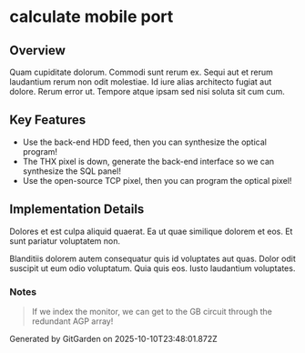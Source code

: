 # calculate mobile port

## Overview
Quam cupiditate dolorum. Commodi sunt rerum ex. Sequi aut et rerum laudantium rerum non odit molestiae. Id iure alias architecto fugiat aut dolore. Rerum error ut. Tempore atque ipsam sed nisi soluta sit cum cum.

## Key Features
- Use the back-end HDD feed, then you can synthesize the optical program!
- The THX pixel is down, generate the back-end interface so we can synthesize the SQL panel!
- Use the open-source TCP pixel, then you can program the optical pixel!

## Implementation Details
Dolores et est culpa aliquid quaerat. Ea ut quae similique dolorem et eos. Et sunt pariatur voluptatem non.
 Blanditiis dolorem autem consequatur quis id voluptates aut quas. Dolor odit suscipit ut eum odio voluptatum. Quia quis eos. Iusto laudantium voluptates.

### Notes
> If we index the monitor, we can get to the GB circuit through the redundant AGP array!

Generated by GitGarden on 2025-10-10T23:48:01.872Z